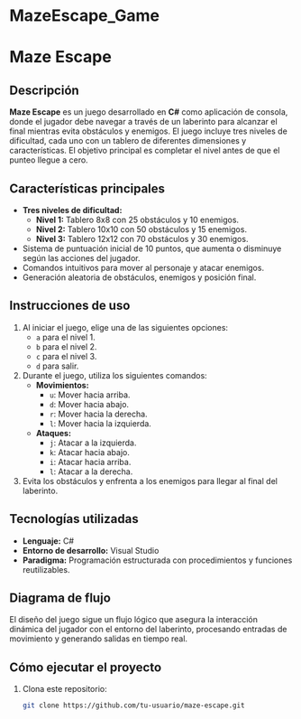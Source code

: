 # MazeEscape_Game
# **Maze Escape**

## **Descripción**
**Maze Escape** es un juego desarrollado en **C#** como aplicación de consola, donde el jugador debe navegar a través de un laberinto para alcanzar el final mientras evita obstáculos y enemigos. El juego incluye tres niveles de dificultad, cada uno con un tablero de diferentes dimensiones y características. El objetivo principal es completar el nivel antes de que el punteo llegue a cero.

## **Características principales**
- **Tres niveles de dificultad:**
  - **Nivel 1:** Tablero 8x8 con 25 obstáculos y 10 enemigos.
  - **Nivel 2:** Tablero 10x10 con 50 obstáculos y 15 enemigos.
  - **Nivel 3:** Tablero 12x12 con 70 obstáculos y 30 enemigos.
- Sistema de puntuación inicial de 10 puntos, que aumenta o disminuye según las acciones del jugador.
- Comandos intuitivos para mover al personaje y atacar enemigos.
- Generación aleatoria de obstáculos, enemigos y posición final.

## **Instrucciones de uso**
1. Al iniciar el juego, elige una de las siguientes opciones:
   - `a` para el nivel 1.
   - `b` para el nivel 2.
   - `c` para el nivel 3.
   - `d` para salir.
2. Durante el juego, utiliza los siguientes comandos:
   - **Movimientos:**
     - `u`: Mover hacia arriba.
     - `d`: Mover hacia abajo.
     - `r`: Mover hacia la derecha.
     - `l`: Mover hacia la izquierda.
   - **Ataques:**
     - `j`: Atacar a la izquierda.
     - `k`: Atacar hacia abajo.
     - `i`: Atacar hacia arriba.
     - `l`: Atacar a la derecha.
3. Evita los obstáculos y enfrenta a los enemigos para llegar al final del laberinto.

## **Tecnologías utilizadas**
- **Lenguaje:** C#
- **Entorno de desarrollo:** Visual Studio
- **Paradigma:** Programación estructurada con procedimientos y funciones reutilizables.

## **Diagrama de flujo**
El diseño del juego sigue un flujo lógico que asegura la interacción dinámica del jugador con el entorno del laberinto, procesando entradas de movimiento y generando salidas en tiempo real.

## **Cómo ejecutar el proyecto**
1. Clona este repositorio:  
   ```bash
   git clone https://github.com/tu-usuario/maze-escape.git
